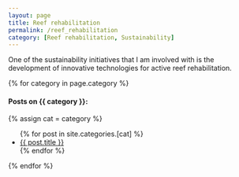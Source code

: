 ```yaml
---
layout: page
title: Reef rehabilitation
permalink: /reef_rehabilitation
category: [Reef rehabilitation, Sustainability]
---
```


One of the sustainability initiatives that I am involved with is the development of innovative technologies for active reef rehabilitation. 

{% for category in page.category %}
  <h4>Posts on {{ category }}:</h4>
  {% assign cat = category %}
  <ul>
    {% for post in site.categories.[cat] %}
      <li><a href="{{ post.url }}">{{ post.title }}</a></li>
    {% endfor %}
  </ul>
{% endfor %}
